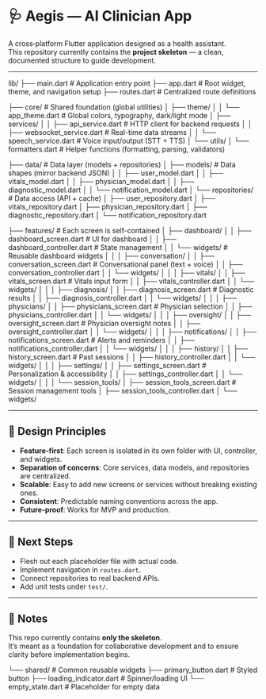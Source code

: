 # 🩺 Aegis — AI Clinician App

A cross‑platform Flutter application designed as a health assistant.  
This repository currently contains the **project skeleton** — a clean, documented structure to guide development.

---


lib/ ├── main.dart # Application entry point ├── app.dart # Root widget, theme, and navigation setup ├── routes.dart # Centralized route definitions

├── core/ # Shared foundation (global utilities) │ ├── theme/ │ │ └── app_theme.dart # Global colors, typography, dark/light mode │ ├── services/ │ │ ├── api_service.dart # HTTP client for backend requests │ │ ├── websocket_service.dart # Real-time data streams │ │ └── speech_service.dart # Voice input/output (STT + TTS) │ └── utils/ │ └── formatters.dart # Helper functions (formatting, parsing, validators)

├── data/ # Data layer (models + repositories) │ ├── models/ # Data shapes (mirror backend JSON) │ │ ├── user_model.dart │ │ ├── vitals_model.dart │ │ ├── physician_model.dart │ │ ├── diagnostic_model.dart │ │ └── notification_model.dart │ └── repositories/ # Data access (API + cache) │ ├── user_repository.dart │ ├── vitals_repository.dart │ ├── physician_repository.dart │ ├── diagnostic_repository.dart │ └── notification_repository.dart

├── features/ # Each screen is self-contained │ ├── dashboard/ │ │ ├── dashboard_screen.dart # UI for dashboard │ │ ├── dashboard_controller.dart # State management │ │ └── widgets/ # Reusable dashboard widgets │ │ │ ├── conversation/ │ │ ├── conversation_screen.dart # Conversational panel (text + voice) │ │ ├── conversation_controller.dart │ │ └── widgets/ │ │ │ ├── vitals/ │ │ ├── vitals_screen.dart # Vitals input form │ │ ├── vitals_controller.dart │ │ └── widgets/ │ │ │ ├── diagnosis/ │ │ ├── diagnosis_screen.dart # Diagnostic results │ │ ├── diagnosis_controller.dart │ │ └── widgets/ │ │ │ ├── physicians/ │ │ ├── physicians_screen.dart # Physician selection │ │ ├── physicians_controller.dart │ │ └── widgets/ │ │ │ ├── oversight/ │ │ ├── oversight_screen.dart # Physician oversight notes │ │ ├── oversight_controller.dart │ │ └── widgets/ │ │ │ ├── notifications/ │ │ ├── notifications_screen.dart # Alerts and reminders │ │ ├── notifications_controller.dart │ │ └── widgets/ │ │ │ ├── history/ │ │ ├── history_screen.dart # Past sessions │ │ ├── history_controller.dart │ │ └── widgets/ │ │ │ ├── settings/ │ │ ├── settings_screen.dart # Personalization & accessibility │ │ ├── settings_controller.dart │ │ └── widgets/ │ │ │ └── session_tools/ │ ├── session_tools_screen.dart # Session management tools │ ├── session_tools_controller.dart │ └── widgets/


---

## 🧭 Design Principles

- **Feature‑first**: Each screen is isolated in its own folder with UI, controller, and widgets.
- **Separation of concerns**: Core services, data models, and repositories are centralized.
- **Scalable**: Easy to add new screens or services without breaking existing ones.
- **Consistent**: Predictable naming conventions across the app.
- **Future‑proof**: Works for MVP and production.

---

## 🚀 Next Steps

- Flesh out each placeholder file with actual code.
- Implement navigation in `routes.dart`.
- Connect repositories to real backend APIs.
- Add unit tests under `test/`.

---

## 📌 Notes

This repo currently contains **only the skeleton**.  
It’s meant as a foundation for collaborative development and to ensure clarity before implementation begins.


└── shared/ # Common reusable widgets ├── primary_button.dart # Styled button ├── loading_indicator.dart # Spinner/loading UI └── empty_state.dart # Placeholder for empty data
